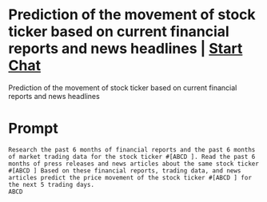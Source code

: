 

# Prediction of the movement of stock ticker based on current financial reports and news headlines | [Start Chat](https://gptcall.net/chat.html?data=%7B%22contact%22%3A%7B%22id%22%3A%22f59c8ecb-c8af-4186-8d6f-334e80933d0e%22%2C%22flow%22%3Atrue%7D%7D)
Prediction of the movement of stock ticker based on current financial reports and news headlines

# Prompt

```
Research the past 6 months of financial reports and the past 6 months of market trading data for the stock ticker #[ABCD ]. Read the past 6 months of press releases and news articles about the same stock ticker #[ABCD ] Based on these financial reports, trading data, and news articles predict the price movement of the stock ticker #[ABCD ] for the next 5 trading days. 
ABCD
```





